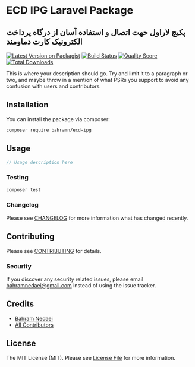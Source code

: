 # ECD IPG Laravel Package
## پکیج لاراول حهت اتصال و استفاده آسان از درگاه پرداخت الکترونیک کارت دماومند 

[![Latest Version on Packagist](https://img.shields.io/packagist/v/bahramn/ecd-ipg.svg?style=flat-square)](https://packagist.org/packages/bahramn/ecd-ipg)
[![Build Status](https://img.shields.io/travis/bahramn/ecd-ipg/master.svg?style=flat-square)](https://travis-ci.org/bahramn/ecd-ipg)
[![Quality Score](https://img.shields.io/scrutinizer/g/bahramn/ecd-ipg.svg?style=flat-square)](https://scrutinizer-ci.com/g/bahramn/ecd-ipg)
[![Total Downloads](https://img.shields.io/packagist/dt/bahramn/ecd-ipg.svg?style=flat-square)](https://packagist.org/packages/bahramn/ecd-ipg)

This is where your description should go. Try and limit it to a paragraph or two, and maybe throw in a mention of what PSRs you support to avoid any confusion with users and contributors.

## Installation

You can install the package via composer:

```bash
composer require bahramn/ecd-ipg
```

## Usage

``` php
// Usage description here
```

### Testing

``` bash
composer test
```

### Changelog

Please see [CHANGELOG](CHANGELOG.md) for more information what has changed recently.

## Contributing

Please see [CONTRIBUTING](CONTRIBUTING.md) for details.

### Security

If you discover any security related issues, please email bahramnedaei@gmail.com instead of using the issue tracker.

## Credits

- [Bahram Nedaei](https://github.com/bahramn)
- [All Contributors](../../contributors)

## License

The MIT License (MIT). Please see [License File](LICENSE.md) for more information.
